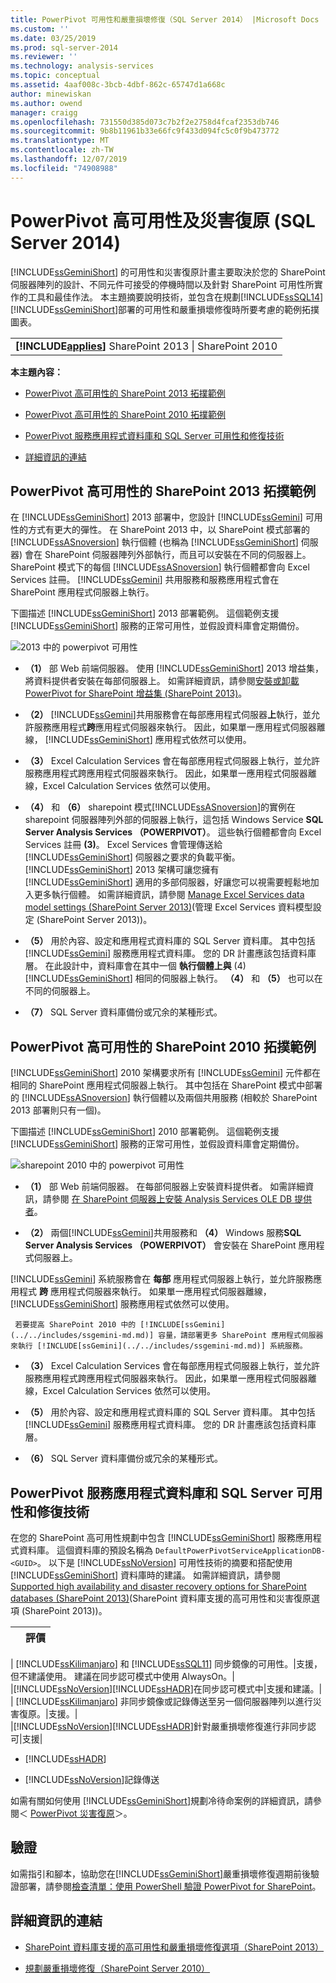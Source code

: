 ```yaml
---
title: PowerPivot 可用性和嚴重損壞修復（SQL Server 2014） |Microsoft Docs
ms.custom: ''
ms.date: 03/25/2019
ms.prod: sql-server-2014
ms.reviewer: ''
ms.technology: analysis-services
ms.topic: conceptual
ms.assetid: 4aaf008c-3bcb-4dbf-862c-65747d1a668c
author: minewiskan
ms.author: owend
manager: craigg
ms.openlocfilehash: 731550d385d073c7b2f2e2758d4fcaf2353db746
ms.sourcegitcommit: 9b8b11961b33e66fc9f433d094fc5c0f9b473772
ms.translationtype: MT
ms.contentlocale: zh-TW
ms.lasthandoff: 12/07/2019
ms.locfileid: "74908988"
---
```

# <a name="powerpivot-availability-and-disaster-recovery-sql-server-2014"></a>PowerPivot 高可用性及災害復原 (SQL Server 2014)
  
  [!INCLUDE[ssGeminiShort](../../includes/ssgeminishort-md.md)] 的可用性和災害復原計畫主要取決於您的 SharePoint 伺服器陣列的設計、不同元件可接受的停機時間以及針對 SharePoint 可用性所實作的工具和最佳作法。 本主題摘要說明技術，並包含在規劃[!INCLUDE[ssSQL14](../../includes/sssql14-md.md)] [!INCLUDE[ssGeminiShort](../../includes/ssgeminishort-md.md)]部署的可用性和嚴重損壞修復時所要考慮的範例拓撲圖表。  
  
||  
|-|  
|**[!INCLUDE[applies](../../includes/applies-md.md)]** SharePoint 2013 &#124; SharePoint 2010|  
  
 **本主題內容：**  
  
-   [PowerPivot 高可用性的 SharePoint 2013 拓撲範例](#bkmk_sharepoint2013)  
  
-   [PowerPivot 高可用性的 SharePoint 2010 拓撲範例](#bkmk_sharepoint2010)  
  
-   [PowerPivot 服務應用程式資料庫和 SQL Server 可用性和修復技術](#bkmk_sql_server_technologies)  
  
-   [詳細資訊的連結](#bkmk_more_resources)  
  
##  <a name="bkmk_sharepoint2013"></a>PowerPivot 高可用性的 SharePoint 2013 拓撲範例  
 在 [!INCLUDE[ssGeminiShort](../../includes/ssgeminishort-md.md)] 2013 部署中，您設計 [!INCLUDE[ssGemini](../../includes/ssgemini-md.md)] 可用性的方式有更大的彈性。 在 SharePoint 2013 中，以 SharePoint 模式部署的 [!INCLUDE[ssASnoversion](../../includes/ssasnoversion-md.md)] 執行個體 (也稱為 [!INCLUDE[ssGeminiShort](../../includes/ssgeminishort-md.md)] 伺服器) 會在 SharePoint 伺服器陣列外部執行，而且可以安裝在不同的伺服器上。 SharePoint 模式下的每個 [!INCLUDE[ssASnoversion](../../includes/ssasnoversion-md.md)] 執行個體都會向 Excel Services 註冊。 
  [!INCLUDE[ssGemini](../../includes/ssgemini-md.md)] 共用服務和服務應用程式會在 SharePoint 應用程式伺服器上執行。  
  
 下圖描述 [!INCLUDE[ssGeminiShort](../../includes/ssgeminishort-md.md)] 2013 部署範例。 這個範例支援 [!INCLUDE[ssGeminiShort](../../includes/ssgeminishort-md.md)] 服務的正常可用性，並假設資料庫會定期備份。  
  
 ![2013 中的 powerpivot 可用性](../media/ssas-powerpivot-services-2013.png "2013 中的 powerpivot 可用性")  
  
-   **（1）** 部 Web 前端伺服器。 使用 [!INCLUDE[ssGeminiShort](../../includes/ssgeminishort-md.md)] 2013 增益集，將資料提供者安裝在每部伺服器上。 如需詳細資訊，請參閱[安裝或卸載 PowerPivot for SharePoint 增益集 &#40;SharePoint 2013&#41;](../instances/install-windows/install-or-uninstall-the-power-pivot-for-sharepoint-add-in-sharepoint-2013.md)。  
  
-   **（2）** [!INCLUDE[ssGemini](../../includes/ssgemini-md.md)]共用服務會在每部應用程式伺服器**上**執行，並允許服務應用程式**跨**應用程式伺服器來執行。 因此，如果單一應用程式伺服器離線， [!INCLUDE[ssGeminiShort](../../includes/ssgeminishort-md.md)] 應用程式依然可以使用。  
  
-   **（3）** Excel Calculation Services 會在每部應用程式伺服器上執行，並允許服務應用程式跨應用程式伺服器來執行。 因此，如果單一應用程式伺服器離線，Excel Calculation Services 依然可以使用。  
  
-   **（4）** 和 **（6）** sharepoint 模式[!INCLUDE[ssASnoversion](../../includes/ssasnoversion-md.md)]的實例在 sharepoint 伺服器陣列外部的伺服器上執行，這包括 Windows Service **SQL Server Analysis Services （POWERPIVOT）**。 這些執行個體都會向 Excel Services 註冊 **(3)**。 Excel Services 會管理傳送給 [!INCLUDE[ssGeminiShort](../../includes/ssgeminishort-md.md)] 伺服器之要求的負載平衡。 
  [!INCLUDE[ssGeminiShort](../../includes/ssgeminishort-md.md)] 2013 架構可讓您擁有 [!INCLUDE[ssGeminiShort](../../includes/ssgeminishort-md.md)] 適用的多部伺服器，好讓您可以視需要輕鬆地加入更多執行個體。 如需詳細資訊，請參閱 [Manage Excel Services data model settings (SharePoint Server 2013)](https://technet.microsoft.com/library/jj219780\(v=office.15\).aspx)(管理 Excel Services 資料模型設定 (SharePoint Server 2013))。  
  
-   **（5）** 用於內容、設定和應用程式資料庫的 SQL Server 資料庫。 其中包括 [!INCLUDE[ssGemini](../../includes/ssgemini-md.md)] 服務應用程式資料庫。 您的 DR 計畫應該包括資料庫層。 在此設計中，資料庫會在其中一個 **執行個體上與** (4) [!INCLUDE[ssGeminiShort](../../includes/ssgeminishort-md.md)] 相同的伺服器上執行。 **（4）** 和 **（5）** 也可以在不同的伺服器上。  
  
-   **（7）** SQL Server 資料庫備份或冗余的某種形式。  
  
##  <a name="bkmk_sharepoint2010"></a>PowerPivot 高可用性的 SharePoint 2010 拓撲範例  
 
  [!INCLUDE[ssGeminiShort](../../includes/ssgeminishort-md.md)] 2010 架構要求所有 [!INCLUDE[ssGemini](../../includes/ssgemini-md.md)] 元件都在相同的 SharePoint 應用程式伺服器上執行。 其中包括在 SharePoint 模式中部署的 [!INCLUDE[ssASnoversion](../../includes/ssasnoversion-md.md)] 執行個體以及兩個共用服務 (相較於 SharePoint 2013 部署則只有一個)。  
  
 下圖描述 [!INCLUDE[ssGeminiShort](../../includes/ssgeminishort-md.md)] 2010 部署範例。 這個範例支援 [!INCLUDE[ssGeminiShort](../../includes/ssgeminishort-md.md)] 服務的正常可用性，並假設資料庫會定期備份。  
  
 ![sharepoint 2010 中的 powerpivot 可用性](../media/ssas-powerpivot-services-2010.png "sharepoint 2010 中的 powerpivot 可用性")  
  
-   **（1）** 部 Web 前端伺服器。 在每部伺服器上安裝資料提供者。 如需詳細資訊，請參閱 [在 SharePoint 伺服器上安裝 Analysis Services OLE DB 提供者](../../sql-server/install/install-the-analysis-services-ole-db-provider-on-sharepoint-servers.md)。  
  
-   **（2）** 兩個[!INCLUDE[ssGemini](../../includes/ssgemini-md.md)]共用服務和 **（4）** Windows 服務**SQL Server Analysis Services （POWERPIVOT）** 會安裝在 SharePoint 應用程式伺服器上。  
  
     
  [!INCLUDE[ssGemini](../../includes/ssgemini-md.md)] 系統服務會在 **每部** 應用程式伺服器上執行，並允許服務應用程式 **跨** 應用程式伺服器來執行。 如果單一應用程式伺服器離線， [!INCLUDE[ssGeminiShort](../../includes/ssgeminishort-md.md)] 服務應用程式依然可以使用。  
  
     若要提高 SharePoint 2010 中的 [!INCLUDE[ssGemini](../../includes/ssgemini-md.md)] 容量，請部署更多 SharePoint 應用程式伺服器來執行 [!INCLUDE[ssGemini](../../includes/ssgemini-md.md)] 系統服務。  
  
-   **（3）** Excel Calculation Services 會在每部應用程式伺服器上執行，並允許服務應用程式跨應用程式伺服器來執行。 因此，如果單一應用程式伺服器離線，Excel Calculation Services 依然可以使用。  
  
-   **（5）** 用於內容、設定和應用程式資料庫的 SQL Server 資料庫。 其中包括 [!INCLUDE[ssGemini](../../includes/ssgemini-md.md)] 服務應用程式資料庫。 您的 DR 計畫應該包括資料庫層。  
  
-   **（6）** SQL Server 資料庫備份或冗余的某種形式。  
  
##  <a name="bkmk_sql_server_technologies"></a>PowerPivot 服務應用程式資料庫和 SQL Server 可用性和修復技術  
 在您的 SharePoint 高可用性規劃中包含 [!INCLUDE[ssGeminiShort](../../includes/ssgeminishort-md.md)] 服務應用程式資料庫。 這個資料庫的預設名稱為 `DefaultPowerPivotServiceApplicationDB-<GUID>`。 以下是 [!INCLUDE[ssNoVersion](../../includes/ssnoversion-md.md)] 可用性技術的摘要和搭配使用 [!INCLUDE[ssGeminiShort](../../includes/ssgeminishort-md.md)] 資料庫時的建議。 如需詳細資訊，請參閱 [Supported high availability and disaster recovery options for SharePoint databases (SharePoint 2013)](https://technet.microsoft.com/library/jj841106.aspx)(SharePoint 資料庫支援的高可用性和災害復原選項 (SharePoint 2013))。  
  
||評價|  
|-|--------------|  
|
  [!INCLUDE[ssKilimanjaro](../../includes/sskilimanjaro-md.md)] 和 [!INCLUDE[ssSQL11](../../includes/sssql11-md.md)] 同步鏡像的可用性。|支援，但不建議使用。 建議在同步認可模式中使用 AlwaysOn。|  
|[!INCLUDE[ssNoVersion](../../includes/ssnoversion-md.md)][!INCLUDE[ssHADR](../../includes/sshadr-md.md)]在同步認可模式中|支援和建議。|  
|
  [!INCLUDE[ssKilimanjaro](../../includes/sskilimanjaro-md.md)] 非同步鏡像或記錄傳送至另一個伺服器陣列以進行災害復原。|支援。|  
|[!INCLUDE[ssNoVersion](../../includes/ssnoversion-md.md)][!INCLUDE[ssHADR](../../includes/sshadr-md.md)]針對嚴重損壞修復進行非同步認可|支援|  
  
-   [!INCLUDE[ssHADR](../../includes/sshadr-md.md)]  
  
-   [!INCLUDE[ssNoVersion](../../includes/ssnoversion-md.md)]記錄傳送  
  
 如需有關如何使用 [!INCLUDE[ssGeminiShort](../../includes/ssgeminishort-md.md)]規劃冷待命案例的詳細資訊，請參閱＜ [PowerPivot 災害復原](https://social.technet.microsoft.com/wiki/contents/articles/22137.sharepoint-powerpivot-disaster-recovery.aspx)＞。  
  
## <a name="verification"></a>驗證  
 如需指引和腳本，協助您在[!INCLUDE[ssGeminiShort](../../includes/ssgeminishort-md.md)]嚴重損壞修復週期前後驗證部署，請參閱[檢查清單：使用 PowerShell 驗證 PowerPivot for SharePoint](../instances/install-windows/checklist-use-powershell-to-verify-power-pivot-for-sharepoint.md)。  
  
##  <a name="bkmk_more_resources"></a>詳細資訊的連結  
  
-   [SharePoint 資料庫支援的高可用性和嚴重損壞修復選項（SharePoint 2013）](https://technet.microsoft.com/library/jj841106.aspx)  
  
-   [規劃嚴重損壞修復（SharePoint Server 2010）](https://technet.microsoft.com/library/ff628971\(v=office.14\).aspx)  
  

  
  

